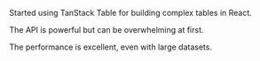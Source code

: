 Started using TanStack Table for building complex tables in React.

The API is powerful but can be overwhelming at first.

The performance is excellent, even with large datasets.